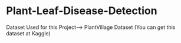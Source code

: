 # Plant-Leaf-Disease-Detection
Dataset Used for this Project--> PlantVillage Dataset (You can get this dataset at Kaggle)

